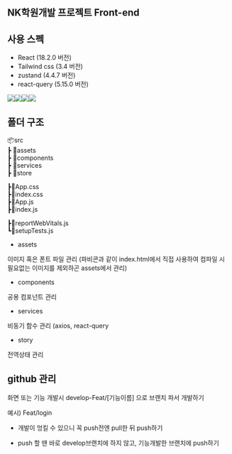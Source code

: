 ## NK학원개발 프로젝트 Front-end   

## 사용 스펙
- React (18.2.0 버전)
- Tailwind css (3.4 버전)
- zustand (4.4.7 버전)
- react-query (5.15.0 버전)

<img src="https://img.shields.io/badge/React-61DAFB?style=for-the-badge&logo=React&logoColor=black"><img src="https://img.shields.io/badge/Tailwindcss-06B6D4?style=for-the-badge&logo=Tailwindcss&logoColor=white"><img src="https://img.shields.io/badge/reactquery-FF4154?style=for-the-badge&logo=reactquery&logoColor=purple"><img src="https://img.shields.io/badge/Zustand-000000?style=for-the-badge&logo=Zustand&logoColor=white">


## 폴더 구조
📦src  
 ┣ 📂assets  
 ┣ 📂components  
 ┣ 📂services  
 ┣ 📂store

 ┣📜App.css  
 ┣📜index.css    
 ┣📜App.js  
 ┣📜index.js
 
 ┣📜reportWebVitals.js  
 ┗📜setupTests.js  
 
- assets

이미지 혹은 폰트 파일 관리 (파비콘과 같이 index.html에서 직접 사용하여 컴파일 시 필요없는 이미지를 제외하곤 assets에서 관리)  

- components

공용 컴포넌트 관리

- services

비동기 함수 관리 (axios, react-query

- story

전역상태 관리

## github 관리
화면 또는 기능 개발시 develop-Feat/[기능이름] 으로 브랜치 파서 개발하기 

예시) Feat/login 

- 개발이 엉킬 수 있으니 꼭 push전엔 pull한 뒤 push하기

- push 할 땐 바로 develop브랜치에 하지 않고, 기능개발한 브랜치에 push하기
